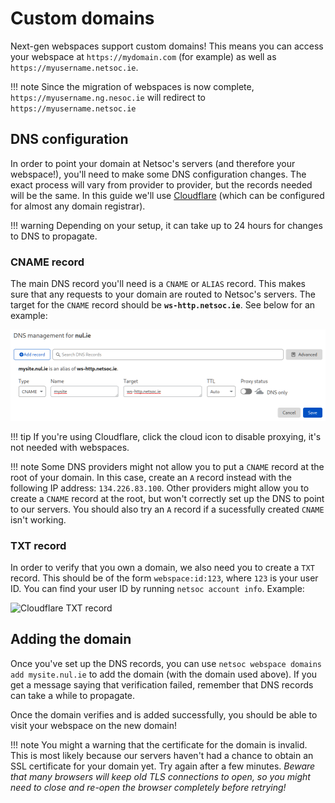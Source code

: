 # Custom domains

Next-gen webspaces support custom domains! This means you can access your
webspace at `https://mydomain.com` (for example) as well as
`https://myusername.netsoc.ie`.

!!! note
    Since the migration of webspaces is now complete,
    `https://myusername.ng.nesoc.ie` will redirect to
    `https://myusername.netsoc.ie`

## DNS configuration

In order to point your domain at Netsoc's servers (and therefore your
webspace!), you'll need to make some DNS configuration changes. The exact
process will vary from provider to provider, but the records needed will be the
same. In this guide we'll use [Cloudflare](https://www.cloudflare.com/)
(which can be configured for almost any domain registrar).

!!! warning
    Depending on your setup, it can take up to 24 hours for changes to DNS to
    propagate.

### CNAME record

The main DNS record you'll need is a `CNAME` or `ALIAS` record. This makes sure
that any requests to your domain are routed to Netsoc's servers. The target for
the `CNAME` record should be **`ws-http.netsoc.ie`**. See below for an example:

![Cloudflare CNAME record](../assets/dns_cname.png)

!!! tip
    If you're using Cloudflare, click the cloud icon to disable proxying, it's
    not needed with webspaces.

!!! note
    Some DNS providers might not allow you to put a `CNAME` record at the root
    of your domain. In this case, create an `A` record instead with the
    following IP address: `134.226.83.100`. Other providers might
    allow you to create a `CNAME` record at the root, but won't correctly set up
    the DNS to point to our servers. You should also try an `A` record if a
    sucessfully created `CNAME` isn't working.

### TXT record

In order to verify that you own a domain, we also need you to create a `TXT`
record. This should be of the form `webspace:id:123`, where `123` is your user
ID. You can find your user ID by running `netsoc account info`. Example:

![Cloudflare TXT record](../assets/dns_txt.png)

## Adding the domain

Once you've set up the DNS records, you can use
`netsoc webspace domains add mysite.nul.ie` to add the domain (with the domain
used above). If you get a message saying that verification failed, remember that
DNS records can take a while to propagate.

Once the domain verifies and is added successfully, you should be able to visit
your webspace on the new domain!

!!! note
    You might a warning that the certificate for the domain is invalid. This is
    most likely because our servers haven't had a chance to obtain an SSL
    certificate for your domain yet. Try again after a few minutes. _Beware that
    many browsers will keep old TLS connections to open, so you might need to
    close and re-open the browser completely before retrying!_
